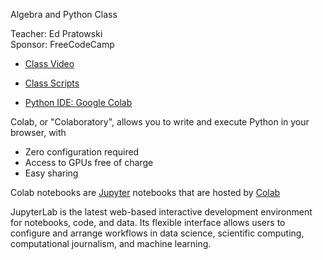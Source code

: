 Algebra and Python Class

Teacher: Ed Pratowski<br>
Sponsor: FreeCodeCamp<br>

- [Class Video](https://www.youtube.com/watch?v=i7vOAcUo5iA)

- [Class Scripts](https://github.com/edatfreecodecamp/python-math/tree/main/Algebra-with-Python)

- [Python IDE: Google Colab](https://colab.research.google.com)
 
Colab, or "Colaboratory", allows you to write and execute Python in your browser, with
- Zero configuration required
- Access to GPUs free of charge
- Easy sharing

Colab notebooks are [Jupyter](https://jupyter.org) notebooks that are hosted by [Colab](https://colab.research.google.com)

JupyterLab is the latest web-based interactive development environment for notebooks, code, and data. Its flexible interface allows users to configure and arrange workflows in data science, scientific computing, computational journalism, and machine learning. 

